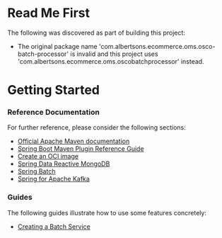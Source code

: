 # Read Me First
The following was discovered as part of building this project:

* The original package name 'com.albertsons.ecommerce.oms.osco-batch-processor' is invalid and this project uses 'com.albertsons.ecommerce.oms.oscobatchprocessor' instead.

# Getting Started

### Reference Documentation
For further reference, please consider the following sections:

* [Official Apache Maven documentation](https://maven.apache.org/guides/index.html)
* [Spring Boot Maven Plugin Reference Guide](https://docs.spring.io/spring-boot/docs/2.3.1.RELEASE/maven-plugin/reference/html/)
* [Create an OCI image](https://docs.spring.io/spring-boot/docs/2.3.1.RELEASE/maven-plugin/reference/html/#build-image)
* [Spring Data Reactive MongoDB](https://docs.spring.io/spring-boot/docs/2.3.1.RELEASE/reference/htmlsingle/#boot-features-mongodb)
* [Spring Batch](https://docs.spring.io/spring-boot/docs/2.3.1.RELEASE/reference/htmlsingle/#howto-batch-applications)
* [Spring for Apache Kafka](https://docs.spring.io/spring-boot/docs/2.3.1.RELEASE/reference/htmlsingle/#boot-features-kafka)

### Guides
The following guides illustrate how to use some features concretely:

* [Creating a Batch Service](https://spring.io/guides/gs/batch-processing/)

